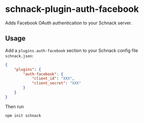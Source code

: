 # schnack-plugin-auth-facebook

Adds Facebook OAuth authentication to your Schnack server.

## Usage

Add a `plugins.auth-facebook` section to your Schnack config file `schnack.json`:

```json
{
    "plugins": {
        "auth-facebook": {
            "client_id": "XXX",
            "client_secret": "XXX"
        }
    }
}
```

Then run

```
npm init schnack
```
